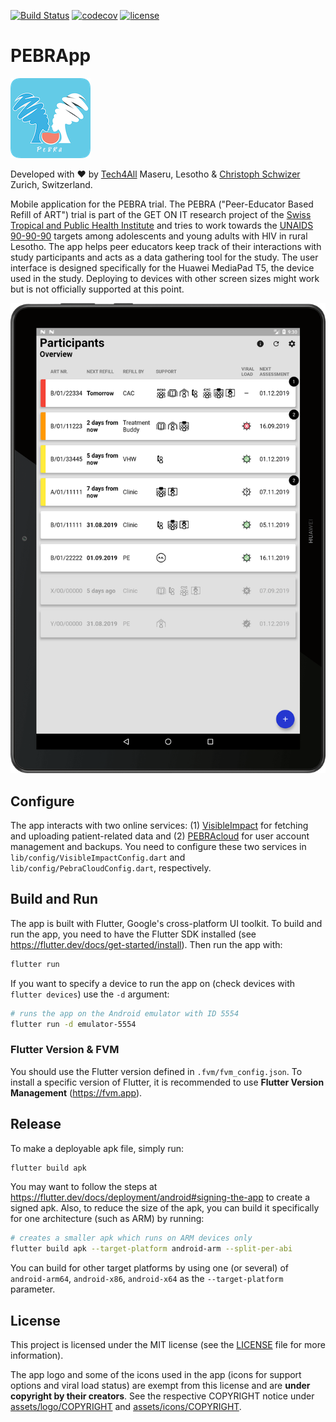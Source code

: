 [![Build Status](https://travis-ci.org/chrisly-bear/PEBRApp.svg?branch=master)](https://travis-ci.org/chrisly-bear/PEBRApp)
[![codecov](https://codecov.io/gh/chrisly-bear/PEBRApp/branch/master/graph/badge.svg)](https://codecov.io/gh/chrisly-bear/PEBRApp)
[![license](https://img.shields.io/github/license/chrisly-bear/PEBRApp)](https://github.com/chrisly-bear/PEBRApp/blob/master/LICENSE)

# PEBRApp

![logo](logo.png)

Developed with ❤️ by [Tech4All](https://techforall.co.ls) Maseru, Lesotho & [Christoph Schwizer](https://schwizer.dev) Zurich, Switzerland.

Mobile application for the PEBRA trial. The PEBRA ("Peer-Educator Based Refill of ART") trial is part of the GET ON IT research project of the [Swiss Tropical and Public Health Institute](https://www.swisstph.ch/en/projects/hiv-care-research-in-lesotho/) and tries to work towards the [UNAIDS 90-90-90](https://www.unaids.org/en/resources/909090) targets among adolescents and young adults with HIV in rural Lesotho. The app helps peer educators keep track of their interactions with study participants and acts as a data gathering tool for the study. The user interface is designed specifically for the Huawei MediaPad T5, the device used in the study. Deploying to devices with other screen sizes might work but is not officially supported at this point.

![PEBRApp](screenshot.png)

## Configure

The app interacts with two online services: (1) [VisibleImpact](https://visibleimpact.org) for fetching and uploading patient-related data and (2) [PEBRAcloud](https://github.com/chrisly-bear/PEBRAcloud) for user account management and backups. You need to configure these two services in `lib/config/VisibleImpactConfig.dart` and `lib/config/PebraCloudConfig.dart`, respectively.

## Build and Run

The app is built with Flutter, Google's cross-platform UI toolkit. To build and run the app, you need to have the Flutter SDK installed (see https://flutter.dev/docs/get-started/install). Then run the app with:

```bash
flutter run
```

If you want to specify a device to run the app on (check devices with `flutter devices`) use the `-d` argument:

```bash
# runs the app on the Android emulator with ID 5554
flutter run -d emulator-5554
```

### Flutter Version & FVM

You should use the Flutter version defined in `.fvm/fvm_config.json`. To install a specific version of Flutter, it is recommended to use **Flutter Version Management** (https://fvm.app).

## Release

To make a deployable apk file, simply run:

```bash
flutter build apk
```

You may want to follow the steps at https://flutter.dev/docs/deployment/android#signing-the-app to create a signed apk. Also, to reduce the size of the apk, you can build it specifically for one architecture (such as ARM) by running:

```bash
# creates a smaller apk which runs on ARM devices only
flutter build apk --target-platform android-arm --split-per-abi
```

You can build for other target platforms by using one (or several) of `android-arm64`, `android-x86`, `android-x64` as the `--target-platform` parameter.

## License

This project is licensed under the MIT license (see the [LICENSE](LICENSE) file for more information).

The app logo and some of the icons used in the app (icons for support options and viral load status) are exempt from this license and are **under copyright by their creators**. See the respective COPYRIGHT notice under [assets/logo/COPYRIGHT](assets/logo/COPYRIGHT) and [assets/icons/COPYRIGHT](assets/icons/COPYRIGHT).

